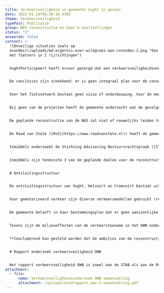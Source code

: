```yaml
---
title: Verkeersveiligheid in gemeente Vught in gevaar
date: 2022-01-24T06:58:18.938Z
theme: Verkeersveiligheid
typePost: Publicatie
group: N65 reconstructie en haar 6 doelstellingen
status: "1"
answered: false
content: >-
  ![Onveilige situaties zoals op
  ovondes](/uploads/bd-ergernis-over-wildgroei-aan-rotondes-2.png "Een ovonde
  met fietsers in 2 rijrichtingen")


  VughtParticipeert heeft ervoor gezorgd dat een verkeersveiligheidsonderzoek uitgevoerd is voor Vught, Helvoirt en Cromvoirt. Hierbij zijn zowel de gevolgen van het project voor de reconstructie van de N65 als die van het Programma Hoogfrequent Spoor (PHS) onderzocht. 


  De conclusies zijn schokkend: er is geen integraal plan voor de consequenties voor de verkeersveiligheid op het Onderliggende WegenNet (OWN), niet voor tijdens de bouwfase en ook niet voor de situatie daarna.


  Voor het fietsnetwerk bestaat geen visie of onderbouwing. Voor de meest kwetsbare verkeersdeelnemers, de fietsers, zijn geen intensiteiten bekend. Waar in de plannen naar fietsers wordt gekeken, worden aannames gebruikt. Zelfs beschikbare bronnen als STRAVA zijn niet gebruikt als onderbouwing.


  Bij geen van de projecten heeft de gemeente onderzocht wat de gevolgen zijn voor de verkeersveiligheid, laat staan een bewijs geleverd dat de verkeersveiligheid na de reconstructie N65 verbetert. **Het is zelfs zonneklaar dat de nu al problematische situatie op een groot aantal wegen van het OWN ernstig zal verslechteren.**


  De geplande reconstructie van de N65 zal niet of nauwelijks leiden tot een verbeterde situatie op de N65, maar zal zeker leiden tot een aanzienlijke toename van het verkeer in de bebouwde kommen. **De conclusie luidt dan ook: het onderliggend wegennet van de gemeente Vught is niet geschikt voor het veilig afwikkelen van het verkeer.** 


  De Raad van State ([RvS](https://www.raadvanstate.nl)) heeft de gemeente gevraagd aan te tonen dat de gevolgen van de reconstructie niet ‘in betekenende mate’ negatief zullen zijn. Het verkeersveiligheidsonderzoek OWN toont aan dat dit wel degelijk de uitkomst zal zijn, zowel wat betreft verkeersaantallen als de extra overlast door geluid en luchtvervuiling. 


  Inmiddels onderzoekt de Stichting Advisering Bestuursrechtspraak ([STAB](https://stab.nl)), in opdracht van de RvS, de gevolgen voor de verkeersveiligheid. Daarbij wordt in gesprekken met diverse bewonersgroepen gebruik gemaakt van de conclusies van dit verkeersveiligheidsonderzoek.


  Inmiddels zijn tenminste 3 van de geplande doelen voor de reconstructie N65, verbeterde verkeersveiligheid, minder geluidshinder en minder luchtvervuiling, niet meer haalbaar. Bij de overige 3 doelstellingen, betere oversteekbaarheid, doorstroming N65 en duurzaamheid, zijn in eerdere onderzoeksrapporten al grote vraagtekens gezet.


  # Ontsluitingsstructuur


  De ontsluitingsstructuur van Vught, Helvoirt en Cromvoirt bestaat uit wegen, die weliswaar de categorie gebiedsontsluitingsweg (GOW) toegedeeld hebben gekregen, maar die daar niet aan voldoen. Toch worden op basis van de categorie GOW kenmerken aan deze wegen toegeschreven waardoor doorstroming en veiligheid van die wegen overschat wordt.


  Voor gemotoriseerd verkeer zijn diverse verkeersmodellen gebruikt (regionale en nationale statische modellen en microscopische modellen). Het gevolg van deze aanpak is een niet consistente set van gegevens, die voor bepaalde locaties verschillende intensiteiten laten zien. Een specificatie van de verdeling tussen verschillende voertuigsoorten ontbreekt, terwijl het aandeel vrachtverkeer wezenlijk is voor veiligheid en uitstoot.


  De gemeente belooft in haar bestemmingsplan dat er geen aanzienlijke toename van de intensiteiten zal zijn en dat het wegennetwerk, met wat kleine aanpassingen, geschikt zal zijn om de toename te verwerken. Deze inzichten zijn aantoonbaar onjuist.


  Tevens zijn de milieueffecten van de verkeerstoename in het OWN onderzocht en of deze binnen de norm van niet ‘In Betekenende Mate’ blijven. Het blijkt dat een deel van de straten in Vught echter wel degelijk ‘In Betekenende Mate’ extra worden belast.


  **Concluderend kan gesteld worden dat de ambities van de reconstructie N65 niet gehaald gaan worden en de onderbouwing op meerdere onderdelen onjuist en/of incompleet is.** Het OWN van Vught (en Helvoirt en Cromvoirt) is niet in staat om de gevolgen van de projecten op te vangen binnen de normen die gelden voor verkeersveiligheid en milieu-effecten.


  # Rapport onderzoek verkeersveiligheid OWN


  Het rapport verkeersveiligheid OWN is zowel aan de STAB als aan de RvS ter beschikking gesteld. De resultaten van het verkeersveiligheidsonderzoek OWN zullen een bijdrage leveren aan het rapport dat de STAB in februari aan de RvS zal opleveren. De RvS zal hiermee kunnen beoordelen of de verkeersveiligheid en overlast door geluid en luchtvervuiling in 'betekenende mate' zal verslechteren.
attachment:
  - file:
      name: Verkeersveiligheidsonderzoek OWN samenvatting
      attachment: /uploads/eindrapport_own-5-samenvatting.pdf
---
```

